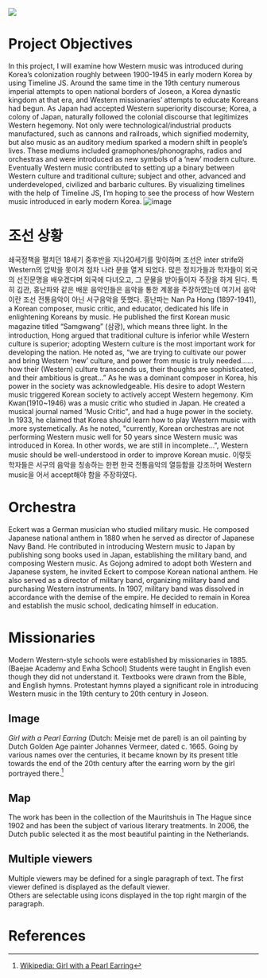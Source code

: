 <a href="https://juncture-digital.org"><img src="https://juncture-digital.org/images/ve-button.png"></a>

<param ve-config 
       title="Western Music and Modernity in Early Modern Korea"
       author="Jiyoon Auo"
       banner="https://www.vectorstock.com/royalty-free-vector/traditional-asian-patterns-abstract-background-vector-37551869" 
       layout="vertical">

<!-- Entities discussed throughout the essay are typically defined before the essay text and
     are thus available in all text.  Entity identifiers (QIDs) can be found in either
     Wikipedia or Wikidata (https://www.wikidata.org)> -->
<param ve-entity eid="Q185372"> <!-- Girl with a Pearl Earring painting -->
<param ve-entity eid="Q41264"> <!-- Johannes Vermeer -->
<param ve-entity eid="Q221092"> <!-- Mauritshuis -->
<param ve-entity eid="Q36600"> <!-- The Hague -->

# Project Objectives

In this project, I will examine how Western music was introduced during Korea’s colonization roughly between 1900-1945 in early modern Korea by using Timeline JS. Around the same time in the 19th century numerous imperial attempts to open national borders of Joseon, a Korea dynastic kingdom at that era, and Western missionaries’ attempts to educate Koreans had begun. As Japan had accepted Western superiority discourse; Korea, a colony of Japan, naturally followed the colonial discourse that legitimizes Western hegemony. Not only were technological/industrial products manufactured, such as cannons and railroads, which signified modernity, but also music as an auditory medium sparked a modern shift in people’s lives. These mediums included gramophones/phonographs, radios and orchestras and were introduced as new symbols of a ‘new’ modern culture. Eventually Western music contributed to setting up a binary between Western culture and traditional culture; subject and other, advanced and underdeveloped, civilized and barbaric cultures. By visualizing timelines with the help of Timeline JS, I’m hoping to see the process of how Western music introduced in early modern Korea. 
![image](https://user-images.githubusercontent.com/93286626/139331545-68523590-a912-489f-85e9-72215ff9d73e.png)


# 조선 상황

쇄국정책을 펼치던 18세기 중후반을 지나20세기를 맞이하며 조선은 inter strife와 Western의 압박을 못이겨 점차 나라 문을 열게 되었다. 많은 정치가들과 학자들이 외국의 선진문명을 배우겠다며 외국에 다녀오고, 그 문물을 받아들이자 주장을 하게 된다. 특히 김관, 홍난파와 같은 배운 음악인들은 음악을 통한 계몽을 주장하였는데 여기서 음악이란 조선 전통음악이 아닌 서구음악을 뜻했다. 홍난파는 Nan Pa Hong (1897-1941), a Korean composer, music critic, and educator, dedicated his life in enlightening Koreans by music. He published the first Korean music magazine titled “Samgwang” (삼광), which means three light. In the introduction, Hong argued that traditional culture is inferior while Western culture is superior; adopting Western culture is the most important work for developing the nation. He noted as, “we are trying to cultivate our power and bring Western ‘new’ culture, and power from music is truly needed……how their (Western) culture transcends us, their thoughts are sophisticated, and their ambitious is great…” As he was a dominant composer in Korea, his power in the society was acknowledgeable. His desire to adopt Western music triggered Korean society to actively accept Western hegemony. Kim Kwan(1910~1946) was a music critic who studied in Japan. He created a musical journal named 'Music Critic", and had a huge power in the society. In 1933, he claimed that Korea should learn how to play Western music with .more systemetically. As he noted, "currently, Korean orchestras are not performing Western music well for 50 years since Western music was introduced in Korea. In other words, we are still in incomplete...", Western music should be well-understood in order to improve Korean music. 이렇듯 학자들은 서구의 음악을 칭송하는 한편 한국 전통음악의 열등함을 강조하며 Western music을 어서 accept해야 함을 주장하였다.

# Orchestra

Eckert was a German musician who studied military music. He composed Japanese national anthem in 1880 when he served as director of Japanese Navy Band. He contributed in introducing Western music to Japan by publishing song books used in Japan, establishing the military band, and composing Western music. As Gojong admired to adopt both Western and Japanese system, he invited Eckert to compose Korean national anthem. He also served as a director of military band, organizing military band and purchasing Western instruments. In 1907, military band was dissolved in accordance with the  demise of the empire. He decided to remain in Korea and establish the music school, dedicating himself in education.

# Missionaries

Modern Western-style schools were established by missionaries in 1885. (Baejae Academy and Ewha School)
Students were taught in English even though they did not understand it. Textbooks were drawn from the Bible, and English hymns. Protestant hymns played a significant role in introducing Western music in the 19th century to 20th century in Joseon. 



## Image

_Girl with a Pearl Earring_ (Dutch: Meisje met de parel) is an oil painting by Dutch Golden Age painter Johannes Vermeer, 
dated c. 1665. Going by various names over the centuries, it became known by its present title towards the end of the 
20th century after the earring worn by the girl portrayed there.[^1]
<param ve-image 
       label="Girl with a Pearl Earring" 
       description="painting by Johannes Vermeer" 
       license="public domain" 
       url="https://upload.wikimedia.org/wikipedia/commons/0/0f/1665_Girl_with_a_Pearl_Earring.jpg">

## Map

The work has been in the collection of the Mauritshuis in The Hague since 1902 and has been the subject of various 
literary treatments. In 2006, the Dutch public selected it as the most beautiful painting in the Netherlands.
<param ve-map center="Q36600" zoom="11" prefer-geojson>

## Multiple viewers

Multiple viewers may be defined for a single paragraph of text.  The first viewer defined is displayed as the default viewer.  
Others are selectable using icons displayed in the top right margin of the paragraph.
<param ve-image 
       manifest="https://iiif.juncture-digital.org/manifest/6dd738aed85597cac540ad31dd5818e86ef7f2918c7b43a9eb3123d5538e6e4c">
<param ve-map center="Q36600" zoom="11">

# References

[^1]: [Wikipedia: Girl with a Pearl Earring](https://en.wikipedia.org/wiki/Girl_with_a_Pearl_Earring)

